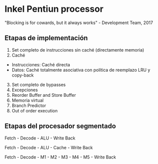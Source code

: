 # Inkel Pentiun processor
"Blocking is for cowards, but it always works" - Development Team, 2017

## Etapas de implementación
1. Set completo de instrucciones sin caché (directamente memoria)
2. Caché
 * Instrucciones: Caché directa
 * Datos: Caché totalmente asociativa con política de reemplazo LRU y copy-back
3. Set completo de bypasses
4. Excepciones
5. Reorder Buffer and Store Buffer
6. Memoria virtual
7. Branch Predictor
8. Out of order execution

## Etapas del procesador segmentado
Fetch - Decode - ALU - Write Back

Fetch - Decode - ALU - Cache - Write Back

Fetch - Decode - M1 - M2 - M3 - M4 - M5 - Write Back
